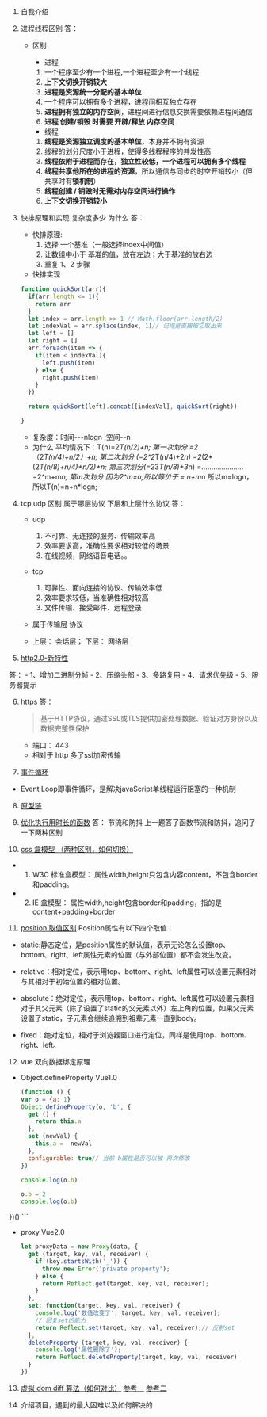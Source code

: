 1. 自我介绍

2. 进程线程区别
  答：
    - 区别
      - 进程
      1. 一个程序至少有一个进程,一个进程至少有一个线程
      2. **上下文切换开销较大**
      3. **进程是资源统一分配的基本单位**
      4. 一个程序可以拥有多个进程，进程间相互独立存在
      5. **进程拥有独立的内存空间**，进程间进行信息交换需要依赖进程间通信
      6. **进程 创建/销毁 时需要 开辟/释放 内存空间**

      - 线程
      1. **线程是资源独立调度的基本单位**，本身并不拥有资源
      2. 线程的划分尺度小于进程，使得多线程程序的并发性高
      3. **线程依附于进程而存在，独立性较低，一个进程可以拥有多个线程**
      4. **线程共享他所在的进程的资源**，所以通信与同步的时空开销较小（但共享时有**锁机制**）
      5. **线程创建 / 销毁时无需对内存空间进行操作**
      6. **上下文切换开销较小**

3. 快排原理和实现 复杂度多少 为什么
  答：
    - 快排原理: 
      1. 选择 一个基准（一般选择index中间值）
      2. 让数组中小于 基准的值，放在左边；大于基准的放右边
      3. 重复 1、2 步骤
    - 快排实现
    ```js
    function quickSort(arr){
      if(arr.length <= 1){
        return arr
      }
      let index = arr.length >> 1 // Math.floor(arr.length/2)
      let indexVal = arr.splice(index, 1)// 记得是直接把它取出来
      let left = []
      let right = []
      arr.forEach(item => {
        if(item < indexVal){
          left.push(item)
        } else {
          right.push(item)
        }
      })

      return quickSort(left).concat([indexVal], quickSort(right))

    }
    ```
    - 复杂度：时间---nlogn  ;空间--n
    - 为什么
      平均情况下：T(n)=2*T(n/2)+n;      第一次划分
      =2*（2*T(n/4)+n/2）+n;     第二次划分  (=2^2*T(n/4)+2*n)
      =2*(2*(2*T(n/8)+n/4)+n/2)+n;     第三次划分(=2*3*T(n/8)+3*n)
      =.....................
      =2^m+m*n;  第m次划分
      因为2^m=n,所以等价于 = n+m*n
      所以m=logn，所以T(n)=n+n*logn;   

4. tcp udp 区别 属于哪层协议 下层和上层什么协议
  答：
    - udp
      1. 不可靠、无连接的服务、传输效率高
      2. 效率要求高，准确性要求相对较低的场景
      3. 在线视频，网络语音电话。。
    
    - tcp
      1. 可靠性、面向连接的协议、传输效率低
      2. 效率要求较低，当准确性相对较高
      3. 文件传输、接受邮件、远程登录
    - 属于传输层 协议
    - 上层： 会话层； 下层： 网络层

5. [http2.0-新特性](https://blog.csdn.net/qq_32337109/article/details/79975253)

  答： 
    - 1、增加二进制分帧
    - 2、压缩头部
    - 3、多路复用
    - 4、请求优先级
    - 5、服务器提示


6. https
  答：
    > 基于HTTP协议，通过SSL或TLS提供加密处理数据、验证对方身份以及数据完整性保护
    - 端口： 443
    - 相对于 http 多了ssl加密传输

7. [事件循环](https://juejin.im/post/5e647b806fb9a07cc50f19b5)

  - Event Loop即事件循环，是解决javaScript单线程运行阻塞的一种机制

8. [原型链](https://www.jianshu.com/p/be7c95714586)

9. [优化执行用时长的函数](https://juejin.im/post/5df2350c518825123e7af1ab)
  答： 节流和防抖
  上一题答了函数节流和防抖，追问了一下两种区别

10. [css 盒模型 （两种区别，如何切换）](https://juejin.im/post/59ef72f5f265da4320026f76)
  - 1. W3C 标准盒模型：
      属性width,height只包含内容content，不包含border和padding。
  - 2. IE 盒模型：
      属性width,height包含border和padding，指的是content+padding+border

11. [position 取值区别](https://blog.csdn.net/Zetang_Wu/article/details/81589687)
  Position属性有以下四个取值：

  - static:静态定位，是position属性的默认值，表示无论怎么设置top、bottom、right、left属性元素的位置（与外部位置）都不会发生改变。

  - relative：相对定位，表示用top、bottom、right、left属性可以设置元素相对与其相对于初始位置的相对位置。

  - absolute：绝对定位，表示用top、bottom、right、left属性可以设置元素相对于其父元素（除了设置了static的父元素以外）左上角的位置，如果父元素设置了static，子元素会继续追溯到祖辈元素一直到body。

  - fixed：绝对定位，相对于浏览器窗口进行定位，同样是使用top、bottom、right、left。


12. vue 双向数据绑定原理
  - Object.defineProperty Vue1.0
    ```js
    (function () {
    var o = {a: 1}
    Object.defineProperty(o, 'b', {
      get () {
        return this.a
      },
      set (newVal) {
        this.a =  newVal
      },
      configurable: true// 当前 b属性是否可以被 再次修改
    })

    console.log(o.b)

    o.b = 2
    console.log(o.b)
  })()
    ```
  - proxy Vue2.0
    ```js
    let proxyData = new Proxy(data, {
      get (target, key, val, receiver) {
        if (key.startsWith('_')) {
          throw new Error('private property');
        } else {
          return Reflect.get(target, key, val, receiver);
        }
      },
      set: function(target, key, val, receiver) {
        console.log('数值改变了', target, key, val, receiver);
        // 回复set的能力
        return Reflect.set(target, key, val, receiver);// 反射set
      },
      deleteProperty (target, key, val, receiver) {
        console.log('属性删除了');
        return Reflect.deleteProperty(target, key, val, receiver)
      }
    })
    ```

13. [虚拟 dom diff 算法（如何对比）](https://www.cnblogs.com/simpul/p/11583383.html)
    [参考一](https://juejin.im/post/5a3200fe51882554bd5111a0)
    [参考二](https://www.jianshu.com/p/55e67e8739f6)

14. 介绍项目，遇到的最大困难以及如何解决的
